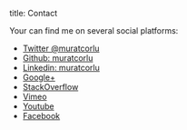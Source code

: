 title: Contact

Your can find me on several social platforms:

- [Twitter @muratcorlu](http://twitter.com/muratcorlu)
- [Github: muratcorlu](http://github.com/muratcorlu)
- [Linkedin: muratcorlu](http://www.linkedin.com/in/muratcorlu)
- [Google+](https://plus.google.com/111802915190883774475)
- [StackOverflow](http://stackoverflow.com/users/198062/murat-corlu)
- [Vimeo](http://www.vimeo.com/muratcorlu/)
- [Youtube](http://www.youtube.com/user/BilgeMurat)
- [Facebook](http://www.facebook.com/muratcorlu)
